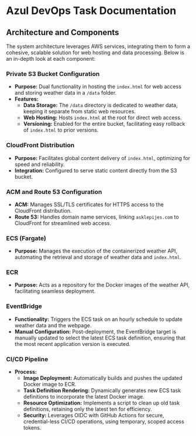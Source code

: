 # Azul DevOps Task Documentation

## Architecture and Components

The system architecture leverages AWS services, integrating them to form a cohesive, scalable solution for web hosting and data processing. Below is an in-depth look at each component:

### Private S3 Bucket Configuration

- **Purpose:** Dual functionality in hosting the `index.html` for web access and storing weather data in a `/data` folder.
- **Features:** 
  - **Data Storage:** The `/data` directory is dedicated to weather data, keeping it separate from static web resources.
  - **Web Hosting:** Hosts `index.html` at the root for direct web access.
  - **Versioning:** Enabled for the entire bucket, facilitating easy rollback of `index.html` to prior versions.

### CloudFront Distribution

- **Purpose:** Facilitates global content delivery of `index.html`, optimizing for speed and reliability.
- **Integration:** Configured to serve static content directly from the S3 bucket.

### ACM and Route 53 Configuration

- **ACM:** Manages SSL/TLS certificates for HTTPS access to the CloudFront distribution.
- **Route 53:** Handles domain name services, linking `asklepijes.com` to CloudFront for streamlined web access.

### ECS (Fargate)

- **Purpose:** Manages the execution of the containerized weather API, automating the retrieval and storage of weather data and `index.html`.

### ECR

- **Purpose:** Acts as a repository for the Docker images of the weather API, facilitating seamless deployment.

### EventBridge

- **Functionality:** Triggers the ECS task on an hourly schedule to update weather data and the webpage.
- **Manual Configuration:** Post-deployment, the EventBridge target is manually updated to select the latest ECS task definition, ensuring that the most recent application version is executed.

### CI/CD Pipeline

- **Process:**
  - **Image Deployment:** Automatically builds and pushes the updated Docker image to ECR.
  - **Task Definition Rendering:** Dynamically generates new ECS task definitions to incorporate the latest Docker image.
  - **Resource Optimization:** Implements a script to clean up old task definitions, retaining only the latest ten for efficiency.
  - **Security:** Leverages OIDC with GitHub Actions for secure, credential-less CI/CD operations, using temporary, scoped access tokens.
